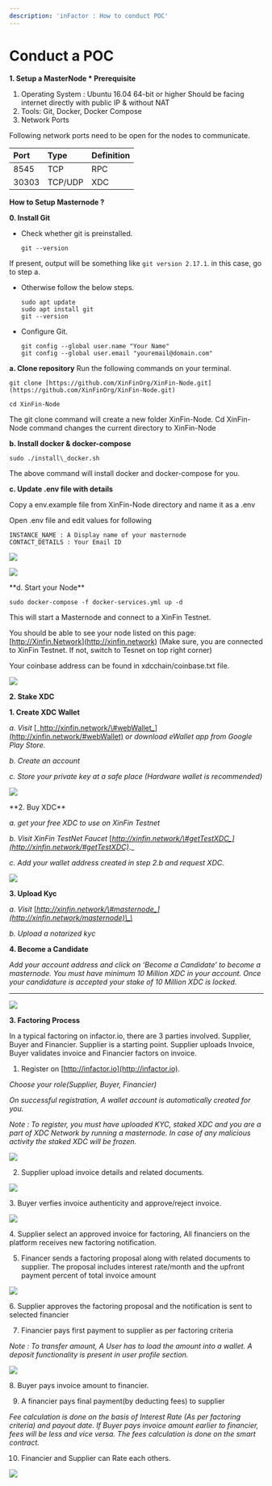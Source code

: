 ```yaml
---
description: 'inFactor : How to conduct POC'
---
```


# Conduct a POC



**1. Setup a MasterNode
\* Prerequisite**

1. Operating System : Ubuntu 16.04 64-bit or higher Should be facing internet directly with public IP & without NAT
2. Tools: Git, Docker, Docker Compose
3. Network Ports

Following network ports need to be open for the nodes to communicate.

|    **Port** | **Type** | **Definition** |
| :--- | :--- | :--- |
| 8545 | TCP | RPC |
| 30303 | TCP/UDP | XDC |

**How to Setup Masternode ?**

**0. Install Git**

- Check whether git is preinstalled.

      git --version

If present, output will be something like `git version 2.17.1`. in this case, go to step a. 

- Otherwise follow the below steps.

      sudo apt update
      sudo apt install git
      git --version

- Configure Git.

      git config --global user.name "Your Name"
      git config --global user.email "youremail@domain.com"

**a. Clone repository**
    Run the following commands on your terminal.

    git clone [https://github.com/XinFinOrg/XinFin-Node.git](https://github.com/XinFinOrg/XinFin-Node.git)

    cd XinFin-Node
The git clone command will create a new folder XinFin-Node.  Cd XinFin-Node command changes the current directory to XinFin-Node

**b. Install docker & docker-compose**

    sudo ./install\_docker.sh
The above command will install docker and docker-compose for you.

**c. Update .env file with details**

Copy a env.example file from XinFin-Node directory and name it as a .env

Open .env file and edit values for following

    INSTANCE_NAME : A Display name of your masternode
    CONTACT_DETAILS : Your Email ID

<p>
    <img src="../../../developer-html/assets/images/infactor/xinfin-node.png"/>
</p>
<p>
    <img src="../../../developer-html/assets/images/infactor/masternode-.env.png"/>
</p>
**d. Start your Node**

    sudo docker-compose -f docker-services.yml up -d

This will start a Masternode and connect to a XinFin Testnet.

You should be able to see your node listed on this page: [http://Xinfin.Network](http://xinfin.network) \(Make sure, you are connected to XinFin Testnet. If not, switch to Tesnet on top right corner\)

Your coinbase address can be found in xdcchain/coinbase.txt file.

<p>
    <img src="../../../developer-html/assets/images/infactor/masternode-listing.png"/>
</p>

**2. Stake XDC**  


**1. Create XDC Wallet**

_a. Visit_ [_http://xinfin.network/\#webWallet_](http://xinfin.network/#webWallet) _or download eWallet app from Google Play Store._

_b. Create an account_

_c. Store your private key at a safe place \(Hardware wallet is recommended\)_
<p>
    <img src="../../../developer-html/assets/images/infactor/masternode-wallet.png"/>
</p>
**2. Buy XDC**

_a. get your free XDC to use on XinFin Testnet_

_b. Visit XinFin TestNet Faucet_  [_http://xinfin.network/\#getTestXDC_](http://xinfin.network/#getTestXDC)_._

_c. Add your wallet address created in step 2.b and request XDC._<p>
    <img src="../../../developer-html/assets/images/infactor/masternode-faucet.png"/>
</p>  

**3. Upload Kyc**

_a. Visit_ [_http://xinfin.network/\#masternode_](http://xinfin.network/masternode)\_\_

_b. Upload a notarized kyc_

**4. Become a Candidate**

_Add your account address and click on ‘Become a Candidate’ to become a masternode. You must have minimum 10 Million XDC in your account. Once your candidature is accepted your stake of 10 Million XDC is locked._  
****
<p>
    <img src="../../../developer-html/assets/images/infactor/masternode-node.png"/>
</p>

**3. Factoring Process**

In a typical factoring on infactor.io, there are 3 parties involved. Supplier, Buyer and Financier. Supplier is a starting point. Supplier uploads Invoice, Buyer validates invoice and Financier factors on invoice.

1. Register on [http://infactor.io](http://infactor.io).

_Choose your role\(Supplier, Buyer, Financier\)_

_On successful registration, A wallet account is automatically created for you._

_Note : To register, you must have uploaded KYC, staked XDC and you are a part of XDC Network by running a masternode. In case of any malicious activity the staked XDC will be frozen._

<p>
    <img src="../../../developer-html/assets/images/infactor/infactor_login.png"/>
</p>

2. Supplier upload invoice details and related documents.
<p>
    <img src="../../../developer-html/assets/images/infactor/infactor_createInvoice.png"/>
</p>
3. Buyer verfies invoice authenticity and approve/reject invoice.
<p>
    <img src="../../../developer-html/assets/images/infactor/infactor_buyer approval.png"/>
</p>
4. Supplier select an approved invoice for factoring, All financiers on the platform receives new factoring notification.

5. Financer sends a factoring proposal along with related documents to supplier. The proposal includes interest rate/month and the upfront payment percent of total invoice amount
<p>
    <img src="../../../developer-html/assets/images/infactor/infactor_factorProposal.png"/>
</p>
6. Supplier approves the factoring proposal and the notification is sent to selected financier

7. Financier pays first payment to supplier as per factoring criteria

_Note : To transfer amount, A User has to load the amount into a wallet. A deposit functionality is present in user profile section._
<p>
    <img src="../../../developer-html/assets/images/infactor/infactor_paysupplier.png"/>
</p>
8. Buyer pays invoice amount to financier.

9. A financier pays final payment\(by deducting fees\) to supplier

_Fee calculation is done on the basis of Interest Rate \(As per factoring criteria\) and payout date. If Buyer pays invoice amount earlier to financier, fees will be less and vice versa. The fees calculation is done on the smart contract._

10. Financier and Supplier can Rate each others.

<p>
    <img src="../../../developer-html/assets/images/infactor/ratings.png"/>
</p>